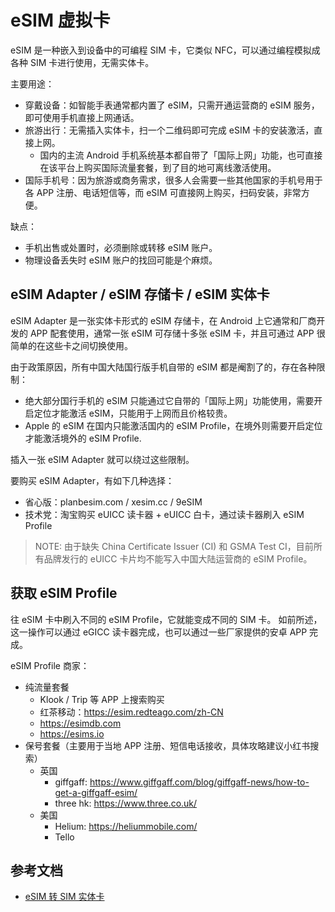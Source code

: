 # eSIM 虚拟卡

eSIM 是一种嵌入到设备中的可编程 SIM 卡，它类似 NFC，可以通过编程模拟成各种 SIM 卡进行使用，无需实体卡。

主要用途：

- 穿戴设备：如智能手表通常都内置了 eSIM，只需开通运营商的 eSIM 服务，即可使用手机直接上网通话。
- 旅游出行：无需插入实体卡，扫一个二维码即可完成 eSIM 卡的安装激活，直接上网。
  - 国内的主流 Android 手机系统基本都自带了「国际上网」功能，也可直接在该平台上购买国际流量套餐，到了目的地可离线激活使用。
- 国际手机号：因为旅游或商务需求，很多人会需要一些其他国家的手机号用于各 APP 注册、电话短信等，而 eSIM 可直接网上购买，扫码安装，非常方便。

缺点：

- 手机出售或处置时，必须删除或转移 eSIM 账户。
- 物理设备丢失时 eSIM 账户的找回可能是个麻烦。

## eSIM Adapter / eSIM 存储卡 / eSIM 实体卡

eSIM
Adapter 是一张实体卡形式的 eSIM 存储卡，在 Android 上它通常和厂商开发的 APP 配套使用，通常一张 eSIM 可存储十多张 eSIM 卡，并且可通过 APP 很简单的在这些卡之间切换使用。

由于政策原因，所有中国大陆国行版手机自带的 eSIM 都是阉割了的，存在各种限制：

- 绝大部分国行手机的 eSIM 只能通过它自带的「国际上网」功能使用，需要开启定位才能激活 eSIM，只能用于上网而且价格较贵。
- Apple 的 eSIM 在国内只能激活国内的 eSIM Profile，在境外则需要开启定位才能激活境外的 eSIM Profile.

插入一张 eSIM Adapter 就可以绕过这些限制。

要购买 eSIM Adapter，有如下几种选择：

- 省心版：planbesim.com / xesim.cc / 9eSIM
- 技术党：淘宝购买 eUICC 读卡器 + eUICC 白卡，通过读卡器刷入 eSIM Profile

> NOTE: 由于缺失 China Certificate Issuer (CI) 和 GSMA Test CI，目前所有品牌发行的 eUICC 卡片均不能写入中国大陆运营商的 eSIM Profile。

## 获取 eSIM Profile

往 eSIM 卡中刷入不同的 eSIM Profile，它就能变成不同的 SIM 卡。
如前所述，这一操作可以通过 eGICC 读卡器完成，也可以通过一些厂家提供的安卓 APP 完成。

eSIM Profile 商家：

- 纯流量套餐
  - Klook / Trip 等 APP 上搜索购买
  - 红茶移动：<https://esim.redteago.com/zh-CN>
  - <https://esimdb.com>
  - <https://esims.io>
- 保号套餐（主要用于当地 APP 注册、短信电话接收，具体攻略建议小红书搜索）
  - 英国
    - giffgaff: <https://www.giffgaff.com/blog/giffgaff-news/how-to-get-a-giffgaff-esim/>
    - three hk: <https://www.three.co.uk/>
  - 美国
    - Helium: <https://heliummobile.com/>
    - Tello


## 参考文档

- [eSIM 转 SIM 实体卡](https://iecho.cc/2023/10/20/convert-esim-to-physical-sim/)

